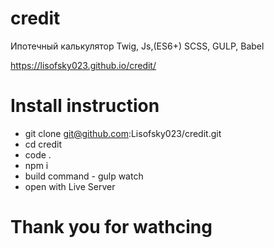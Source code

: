 # credit
Ипотечный калькулятор
Twig,
Js,(ES6+)
SCSS,
GULP,
Babel

https://lisofsky023.github.io/credit/

# Install instruction

* git clone git@github.com:Lisofsky023/credit.git
* cd credit
* code .
* npm i
* build command - gulp watch
* open with Live Server

# Thank you for wathcing
